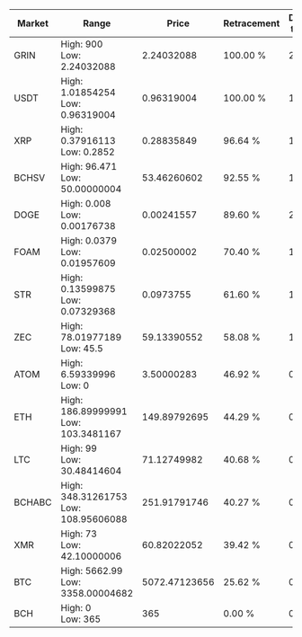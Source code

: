 | Market | Range | Price| Retracement | Doubles to 50% |
| --- | --- | --- | --- | --- |
| GRIN | High: 900<br />Low: 2.24032088 | 2.24032088 | 100.00 % | 201.36 |
| USDT | High: 1.01854254<br />Low: 0.96319004 | 0.96319004 | 100.00 % | 1.03 |
| XRP | High: 0.37916113<br />Low: 0.2852 | 0.28835849 | 96.64 % | 1.15 |
| BCHSV | High: 96.471<br />Low: 50.00000004 | 53.46260602 | 92.55 % | 1.37 |
| DOGE | High: 0.008<br />Low: 0.00176738 | 0.00241557 | 89.60 % | 2.02 |
| FOAM | High: 0.0379<br />Low: 0.01957609 | 0.02500002 | 70.40 % | 1.15 |
| STR | High: 0.13599875<br />Low: 0.07329368 | 0.0973755 | 61.60 % | 1.07 |
| ZEC | High: 78.01977189<br />Low: 45.5 | 59.13390552 | 58.08 % | 1.04 |
| ATOM | High: 6.59339996<br />Low: 0 | 3.50000283 | 46.92 % | 0.00 |
| ETH | High: 186.89999991<br />Low: 103.3481167 | 149.89792695 | 44.29 % | 0.00 |
| LTC | High: 99<br />Low: 30.48414604 | 71.12749982 | 40.68 % | 0.00 |
| BCHABC | High: 348.31261753<br />Low: 108.95606088 | 251.91791746 | 40.27 % | 0.00 |
| XMR | High: 73<br />Low: 42.10000006 | 60.82022052 | 39.42 % | 0.00 |
| BTC | High: 5662.99<br />Low: 3358.00004682 | 5072.47123656 | 25.62 % | 0.00 |
| BCH | High: 0<br />Low: 365 | 365 | 0.00 % | 0.00 |
